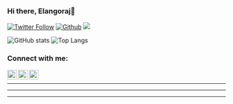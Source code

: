 ### Hi there, Elangoraj👋

<!-- [![Website](https://img.shields.io/badge/cosmicdepth-coding-orange)](https://dataview-ai.netlify.app/) -->
[![Twitter Follow](https://img.shields.io/badge/LinkedIn-0077B5)](https://www.linkedin.com/in/elangoraj/)
[![Github](https://img.shields.io/github/followers/CharalambosIoannou?label=Follow&style=social)](https://github.com/Elangoraj)
![](https://visitor-badge.laobi.icu/badge?page_id=Elangoraj.Elangoraj)

![GitHub stats](https://github-readme-stats.vercel.app/api?username=Elangoraj&show_icons=true&theme=gruvbox)
![Top Langs](https://github-readme-stats.vercel.app/api/top-langs/?username=Elangoraj&theme=gruvbox)


### Connect with me:

<!-- [<img align="left" alt="codeSTACKr.com" width="22px" src="https://raw.githubusercontent.com/iconic/open-iconic/master/svg/globe.svg" />][website] -->
<!-- [<img align="left" alt="codeSTACKr | YouTube" width="22px" background-color="#C52F30" src="https://cdn.jsdelivr.net/npm/simple-icons@v3/icons/youtube.svg" />][youtube] -->
[<img align="left" alt="codeSTACKr | Twitter" width="22px" src="https://cdn.jsdelivr.net/npm/simple-icons@v3/icons/twitter.svg" />][twitter]
[<img align="left" alt="codeSTACKr | LinkedIn" width="22px" src="https://cdn.jsdelivr.net/npm/simple-icons@v3/icons/linkedin.svg" />][linkedin]
[<img align="left" alt="codeSTACKr | Instagram" width="22px" src="https://cdn.jsdelivr.net/npm/simple-icons@v3/icons/instagram.svg" />][instagram]


<br />


 

 

 


<!-- ## 🧰 Languages and Tools:
<p align="center"> -->
<!-- <img onclick="#" src="https://raw.githubusercontent.com/Aarif1430/stack-icons/master/logos/python.svg" alt="Python" height="40" style="vertical-align:top; margin:4px">
<img src="https://raw.githubusercontent.com/Aarif1430/stack-icons/master/logos/javascript.svg" alt="Javascript" height="40" style="vertical-align:top; margin:4px"> -->

 

 

 

<!--  <img src="https://raw.githubusercontent.com/Aarif1430/stack-icons/master/logos/docker.svg" alt="docker" height="40" style="vertical-align:top; margin:4px">
 <img src="https://raw.githubusercontent.com/Aarif1430/stack-icons/master/logos/nodejs.svg" alt="nodejs" height="40" style="vertical-align:top; margin:4px">
 <img src="https://raw.githubusercontent.com/Aarif1430/stack-icons/master/logos/c-plusplus.svg" alt="cpluscplus" height="40" style="vertical-align:top; margin:4px">
 <img src="https://raw.githubusercontent.com/Aarif1430/stack-icons/master/logos/html-5.svg" alt="html" height="40" style="vertical-align:top; margin:4px">
 <img src="https://raw.githubusercontent.com/Aarif1430/stack-icons/master/logos/c.svg" alt="c" height="40" style="vertical-align:top; margin:4px">
 <img src="https://raw.githubusercontent.com/Aarif1430/stack-icons/master/logos/mysql.svg" alt="mysql" height="40" style="vertical-align:top; margin:4px">
 <img src="https://raw.githubusercontent.com/Aarif1430/stack-icons/master/logos/react.svg" alt="react" height="40" style="vertical-align:top; margin:4px">
 <img src="https://raw.githubusercontent.com/Aarif1430/stack-icons/master/logos/airflow.svg" alt="airflow" height="40" style="vertical-align:top; margin:4px">
 <img src="https://raw.githubusercontent.com/Aarif1430/stack-icons/master/logos/mongodb.svg" alt="mongodb" height="40" style="vertical-align:top; margin:4px"> -->
<!-- </p> -->

 

 

 

---

 

 <!--

 

### 📺 Latest YouTube Videos

 

 

 

 YOUTUBE:START 
- [PI Approximation Animation](https://www.youtube.com/watch?v=z77q6ZqtNA0)-->
<!-- YOUTUBE:END 

 

 

 

➡️ [more videos...](https://www.youtube.com/channel/UCfvNKCSgWbxvgSBXX1Yvorw?view_as=subscriber)

 

 -->

 

---

 

 <!-- BLOG-POST-LIST:START 

 

### 📕 Latest Blog Posts

 

 

 


- [Neural Networks: Building neural network from scratch](https://epoweriotatheta.netlify.app/blog/basics_of_neural_networks/)
- [Calculating Value of Pi](https://epoweriotatheta.netlify.app/blog/approximate_pi/)
- [Optical Character Recoginition](https://epoweriotatheta.netlify.app/blog/python_ocr/)
<!-- BLOG-POST-LIST:END 

 

 

 

➡️ [more blog posts...](https://epoweriotatheta.netlify.app/)

 

 -->

 

---

 

 

 

<!-- [website]: https://dataview-ai.netlify.app/ -->
[twitter]: https://twitter.com/ElangoRj
<!-- [youtube]: https://www.youtube.com/channel/UCfvNKCSgWbxvgSBXX1Yvorw?view_as=subscriber -->
[instagram]: https://www.instagram.com/elangoraj183/?hl=en
[linkedin]: https://www.linkedin.com/in/Elangoraj/
[gruvbox]: https://github-readme-stats.vercel.app/api?username=Elangoraj&show_icons=true&hide=contribs,prs&cache_seconds=86400&theme=gruvbox
